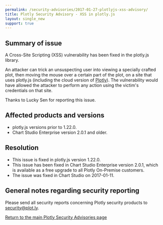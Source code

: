 ```yaml
---
permalink: /security-advisories/2017-01-27-plotlyjs-xss-advisory/
title: Plotly Security Advisory - XSS in plotly.js
layout: single_new
support: true
---
```


## Summary of issue

A Cross-Site Scripting (XSS) vulnerability has been fixed in the plotly.js library.

An attacker can trick an unsuspecting user into viewing a specially crafted plot, then moving the mouse over a certain
part of the plot, on a site that uses plotly.js (including the cloud version
of [Plotly](https://plot.ly)).  The vulnerability would have allowed the attacker to perform any action using the victim's
credentials on that site.

Thanks to Lucky Sen for reporting this issue.

## Affected products and versions

* plotly.js versions prior to 1.22.0.
* Chart Studio Enterprise version 2.0.1 and older.

## Resolution

* This issue is fixed in plotly.js version 1.22.0.
* This issue has been fixed in Chart Studio Enterprise version 2.0.1, which is available as a free upgrade to all Plotly
On-Premise customers.
* The issue was fixed in Chart Studio on 2017-01-11.

## General notes regarding security reporting

Please send all security reports concerning Plotly security products to [security@plot.ly](mailto:security@plot.ly).

[Return to the main Plotly Security Advisories page](http://help.plot.ly/security-advisories/)
